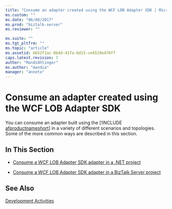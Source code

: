 ```yaml
---
title: "Consume an adapter created using the WCF LOB Adapter SDK | Microsoft Docs"
ms.custom: ""
ms.date: "06/08/2017"
ms.prod: "biztalk-server"
ms.reviewer: ""

ms.suite: ""
ms.tgt_pltfrm: ""
ms.topic: "article"
ms.assetid: b652f1ac-8b4d-41fa-bd15-ce4529e476ff
caps.latest.revision: 7
author: "MandiOhlinger"
ms.author: "mandia"
manager: "anneta"
---
```

# Consume an adapter created using the WCF LOB Adapter SDK
You can consume an adapter built using the [!INCLUDE [afproductnameshort](../../includes/afproductnameshort-md.md)] in a variety of different scenarios and topologies. Some of the more common ways are described in this section.  
  
## In This Section  
  
-   [Consume a WCF LOB Adapter SDK adapter in a .NET project](../../adapters-and-accelerators/wcf-lob-adapter-sdk/consume-a-wcf-lob-adapter-sdk-adapter-in-a-net-project.md)  
  
-   [Consume a WCF LOB Adapter SDK adapter in a BizTalk Server project](../../adapters-and-accelerators/wcf-lob-adapter-sdk/consume-a-wcf-lob-adapter-sdk-adapter-in-a-biztalk-server-project.md) 
  
## See Also  
 [Development Activities](../../esb-toolkit/development-activities.md)